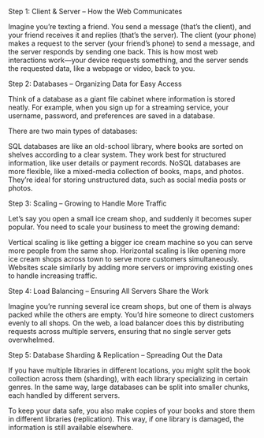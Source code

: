 Step 1: Client & Server – How the Web Communicates

Imagine you’re texting a friend. You send a message (that’s the client), and your friend receives it and replies (that’s the server). The client (your phone) makes a request to the server (your friend’s phone) to send a message, and the server responds by sending one back. This is how most web interactions work—your device requests something, and the server sends the requested data, like a webpage or video, back to you.

Step 2: Databases – Organizing Data for Easy Access

Think of a database as a giant file cabinet where information is stored neatly. For example, when you sign up for a streaming service, your username, password, and preferences are saved in a database.

There are two main types of databases:

SQL databases are like an old-school library, where books are sorted on shelves according to a clear system. They work best for structured information, like user details or payment records.
NoSQL databases are more flexible, like a mixed-media collection of books, maps, and photos. They’re ideal for storing unstructured data, such as social media posts or photos.

Step 3: Scaling – Growing to Handle More Traffic

Let’s say you open a small ice cream shop, and suddenly it becomes super popular. You need to scale your business to meet the growing demand:

Vertical scaling is like getting a bigger ice cream machine so you can serve more people from the same shop.
Horizontal scaling is like opening more ice cream shops across town to serve more customers simultaneously. Websites scale similarly by adding more servers or improving existing ones to handle increasing traffic.

Step 4: Load Balancing – Ensuring All Servers Share the Work

Imagine you’re running several ice cream shops, but one of them is always packed while the others are empty. You’d hire someone to direct customers evenly to all shops. On the web, a load balancer does this by distributing requests across multiple servers, ensuring that no single server gets overwhelmed.

Step 5: Database Sharding & Replication – Spreading Out the Data

If you have multiple libraries in different locations, you might split the book collection across them (sharding), with each library specializing in certain genres. In the same way, large databases can be split into smaller chunks, each handled by different servers.

To keep your data safe, you also make copies of your books and store them in different libraries (replication). This way, if one library is damaged, the information is still available elsewhere.
